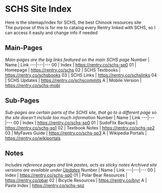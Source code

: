 # SCHS Site Index
Here is the sitemap/index for SCHS, the best Chinook resources site <br>
The purpose of this is for me to catalog every Rentry linked with SCHS, so I can access it easily and change info if needed

## Main-Pages
*Main-pages are the big links featured on the main SCHS page*
Number | Name | Link
---|---|---
00 | Index | https://rentry.co/schs-sp0
01 | Homepage | https://rentry.co/schs
02 | SCHS Textbooks | https://rentry.co/schsbooks
03 | SCHS Links | https://rentry.co/schslinks
04 | SCHS Updates | https://rentry.co/schscommits
A | Mobile Version | https://rentry.co/schs-mobi


## Sub-Pages
*Sub-pages are certain parts of the SCHS site, that go to a different page so the site doesn't include too much information*
Number | Name | Link
---|---|---
00 | Index | https://rentry.co/schs-sp0
01 | SudoFlix Backups | https://rentry.co/schs-sp1
02 | Textbook Notes | https://rentry.co/schs-sp2
03 | MyFaves Guide | https://rentry.co/schs-sp3
A | Wikipedia Portals | https://rentry.co/wikiportals


## Notes
*Includes reference pages and link pastes, acts as sticky notes
Archived site versions are available under [Updates](https://rentry.co/schscommits)*
Number | Name | Link
---|---|---
00 | Index | https://rentry.co/schs-sp0
01 | Polar Bear Resources | https://rentry.co/pbar
02 | Bicycle Resources | https://rentry.co/biyr
A | Paste Index | https://rentry.co/schs-spz
